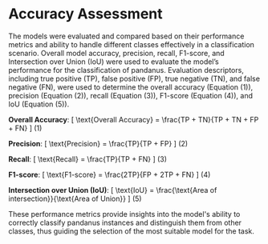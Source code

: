# Accuracy Assessment

The models were evaluated and compared based on their performance metrics and ability to handle different classes effectively in a classification scenario. Overall model accuracy, precision, recall, F1-score, and Intersection over Union (IoU) were used to evaluate the model’s performance for the classification of pandanus. Evaluation descriptors, including true positive (TP), false positive (FP), true negative (TN), and false negative (FN), were used to determine the overall accuracy (Equation (1)), precision (Equation (2)), recall (Equation (3)), F1-score (Equation (4)), and IoU (Equation (5)).

**Overall Accuracy**:
\[ \text{Overall Accuracy} = \frac{TP + TN}{TP + TN + FP + FN} \] (1)

**Precision**:
\[ \text{Precision} = \frac{TP}{TP + FP} \] (2)

**Recall**:
\[ \text{Recall} = \frac{TP}{TP + FN} \] (3)

**F1-score**:
\[ \text{F1-score} = \frac{2TP}{FP + 2TP + FN} \] (4)

**Intersection over Union (IoU)**:
\[ \text{IoU} = \frac{\text{Area of intersection}}{\text{Area of Union}} \] (5)

These performance metrics provide insights into the model's ability to correctly classify pandanus instances and distinguish them from other classes, thus guiding the selection of the most suitable model for the task.
